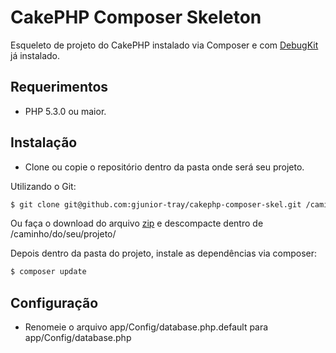 # CakePHP Composer Skeleton

Esqueleto de projeto do CakePHP instalado via Composer e com [DebugKit](https://github.com/cakephp/debug_kit) já instalado.

## Requerimentos

* PHP 5.3.0 ou maior.

## Instalação

* Clone ou copie o repositório dentro da pasta onde será seu projeto.

Utilizando o Git:
```sh
$ git clone git@github.com:gjunior-tray/cakephp-composer-skel.git /caminho/do/seu/projeto/
```

Ou faça o download do arquivo [zip](https://github.com/gjunior-tray/cakephp-composer-skel/archive/master.zip) e descompacte dentro de /caminho/do/seu/projeto/

Depois dentro da pasta do projeto, instale as dependências via composer:
```sh
$ composer update
```

## Configuração

* Renomeie o arquivo app/Config/database.php.default para app/Config/database.php

